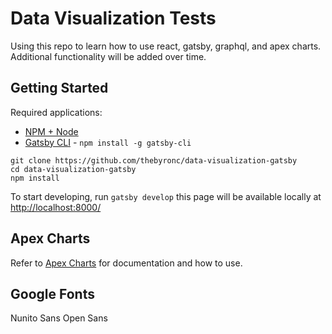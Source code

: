 # Data Visualization Tests
Using this repo to learn how to use react, gatsby, graphql, and apex charts. Additional functionality will be added over time.

## Getting Started
Required applications:
- [NPM + Node](https://nodejs.org/en/)
- [Gatsby CLI](https://www.gatsbyjs.org/docs/quick-start) - `npm install -g gatsby-cli`


```
git clone https://github.com/thebyronc/data-visualization-gatsby
cd data-visualization-gatsby
npm install
```

To start developing, run `gatsby develop` this page will be available locally at [http://localhost:8000/](http://localhost:8000/) 

## Apex Charts
Refer to [Apex Charts](https://apexcharts.com/) for documentation and how to use.

## Google Fonts
Nunito Sans
Open Sans